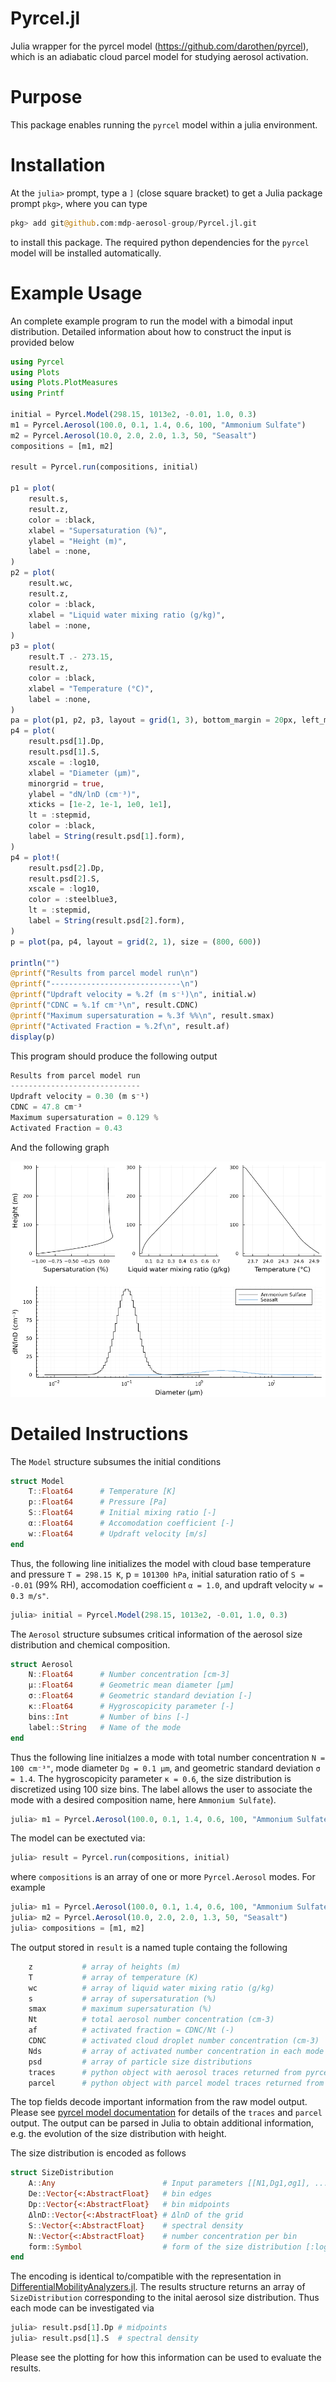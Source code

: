 # Pyrcel.jl
Julia wrapper for the pyrcel model (https://github.com/darothen/pyrcel), which is an adiabatic cloud parcel model for studying aerosol activation.

# Purpose
This package enables running the ```pyrcel``` model within a julia environment.

# Installation

At the ```julia>``` prompt, type a ```]``` (close square bracket) to get a Julia package prompt ```pkg>```, where you can type

```julia
pkg> add git@github.com:mdp-aerosol-group/Pyrcel.jl.git
```

to install this package. The required python dependencies for the ```pyrcel``` model will be installed automatically.

# Example Usage

An complete example program to run the model with a bimodal input distribution. Detailed information about how to construct the input is provided below

```julia
using Pyrcel
using Plots
using Plots.PlotMeasures
using Printf

initial = Pyrcel.Model(298.15, 1013e2, -0.01, 1.0, 0.3)
m1 = Pyrcel.Aerosol(100.0, 0.1, 1.4, 0.6, 100, "Ammonium Sulfate")
m2 = Pyrcel.Aerosol(10.0, 2.0, 2.0, 1.3, 50, "Seasalt")
compositions = [m1, m2]

result = Pyrcel.run(compositions, initial)

p1 = plot(
    result.s,
    result.z,
    color = :black,
    xlabel = "Supersaturation (%)",
    ylabel = "Height (m)",
    label = :none,
)
p2 = plot(
    result.wc,
    result.z,
    color = :black,
    xlabel = "Liquid water mixing ratio (g/kg)",
    label = :none,
)
p3 = plot(
    result.T .- 273.15,
    result.z,
    color = :black,
    xlabel = "Temperature (°C)",
    label = :none,
)
pa = plot(p1, p2, p3, layout = grid(1, 3), bottom_margin = 20px, left_margin = 10px)
p4 = plot(
    result.psd[1].Dp,
    result.psd[1].S,
    xscale = :log10,
    xlabel = "Diameter (μm)",
    minorgrid = true,
    ylabel = "dN/lnD (cm⁻³)",
    xticks = [1e-2, 1e-1, 1e0, 1e1],
    lt = :stepmid,
    color = :black,
    label = String(result.psd[1].form),
)
p4 = plot!(
    result.psd[2].Dp,
    result.psd[2].S,
    xscale = :log10,
    color = :steelblue3,
    lt = :stepmid,
    label = String(result.psd[2].form),
)
p = plot(pa, p4, layout = grid(2, 1), size = (800, 600))

println("")
@printf("Results from parcel model run\n")
@printf("-----------------------------\n")
@printf("Updraft velocity = %.2f (m s⁻¹)\n", initial.w)
@printf("CDNC = %.1f cm⁻³\n", result.CDNC)
@printf("Maximum supersaturation = %.3f %%\n", result.smax)
@printf("Activated Fraction = %.2f\n", result.af)
display(p)
```

This program should produce the following output

```julia
Results from parcel model run
-----------------------------
Updraft velocity = 0.30 (m s⁻¹)
CDNC = 47.8 cm⁻³
Maximum supersaturation = 0.129 %
Activated Fraction = 0.43
```

And the following graph

![](docs/assets/example.png)

# Detailed Instructions

The ```Model``` structure subsumes the initial conditions

```julia
struct Model
    T::Float64      # Temperature [K]
    p::Float64      # Pressure [Pa]
    S::Float64      # Initial mixing ratio [-]
    α::Float64      # Accomodation coefficient [-]
    w::Float64      # Updraft velocity [m/s]
end
```

Thus, the following line initializes the model with cloud base temperature and pressure ```T = 298.15 K```, p = ```101300 hPa```, initial saturation ratio of ```S = -0.01``` (99% RH), accomodation coefficient ```α = 1.0```, and updraft velocity ```w = 0.3 m/s"```.

```julia
julia> initial = Pyrcel.Model(298.15, 1013e2, -0.01, 1.0, 0.3)
```

The ```Aerosol``` structure subsumes critical information of the aerosol size distribution and chemical composition.

```julia
struct Aerosol
    N::Float64      # Number concentration [cm-3]
    μ::Float64      # Geometric mean diameter [μm]
    σ::Float64      # Geometric standard deviation [-]
    κ::Float64      # Hygroscopicity parameter [-]
    bins::Int       # Number of bins [-]
    label::String   # Name of the mode
end
```

Thus the following line initialzes a mode with total number concentration ```N = 100 cm⁻³"```, mode diameter ```Dg = 0.1 μm```, and geometric standard deviation ```σ = 1.4```. The hygroscopicity parameter ```κ = 0.6```, the size distribution is discretized using 100 size bins. The label allows the user to associate the mode with a desired composition name, here ```Ammonium Sulfate```).

```julia
julia> m1 = Pyrcel.Aerosol(100.0, 0.1, 1.4, 0.6, 100, "Ammonium Sulfate")
```

The model can be exectuted via:

```julia
julia> result = Pyrcel.run(compositions, initial)
```

where ```compositions``` is an array of one or more ```Pyrcel.Aerosol``` modes. For example 

```julia
julia> m1 = Pyrcel.Aerosol(100.0, 0.1, 1.4, 0.6, 100, "Ammonium Sulfate")
julia> m2 = Pyrcel.Aerosol(10.0, 2.0, 2.0, 1.3, 50, "Seasalt")
julia> compositions = [m1, m2]
```

The output stored in ```result``` is a named tuple containg the following

```julia
    z           # array of heights (m)
    T           # array of temperature (K)
    wc          # array of liquid water mixing ratio (g/kg)
    s           # array of supersaturation (%)
    smax        # maximum supersaturation (%)
    Nt          # total aerosol number concentration (cm-3)
    af          # activated fraction = CDNC/Nt (-) 
    CDNC        # activated cloud droplet number concentration (cm-3)
    Nds         # array of activated number concentration in each mode
    psd         # array of particle size distributions
    traces      # python object with aerosol traces returned from pyrcel model
    parcel      # python object with parcel model traces returned from pyrcel model
```

The top fields decode important information from the raw model output. Please see [pyrcel model documentation](https://pyrcel.readthedocs.io/en/latest/sci_descr.html) for details of the ```traces``` and ```parcel``` output. The output can be parsed in Julia to obtain additional information, e.g. the evolution of the size distribution with height.

The size distribution is encoded as follows

```julia
struct SizeDistribution
    A::Any                        # Input parameters [[N1,Dg1,σg1], ...] or DMA
    De::Vector{<:AbstractFloat}   # bin edges
    Dp::Vector{<:AbstractFloat}   # bin midpoints
    ΔlnD::Vector{<:AbstractFloat} # ΔlnD of the grid
    S::Vector{<:AbstractFloat}    # spectral density
    N::Vector{<:AbstractFloat}    # number concentration per bin
    form::Symbol                  # form of the size distribution [:lognormal, ....]
end
```

The encoding is identical to/compatible with the representation in [DifferentialMobilityAnalyzers.jl](https://mdpetters.github.io/DifferentialMobilityAnalyzers.jl/stable/). The results structure returns an array of ```SizeDistribution``` corresponding to the inital aerosol size distribution. Thus each mode can be investigated via

```julia
julia> result.psd[1].Dp # midpoints
julia> result.psd[1].S  # spectral density
```

Please see the plotting for how this information can be used to evaluate the results.
